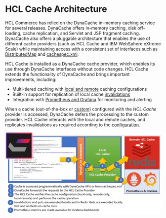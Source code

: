 # HCL Cache Architecture

HCL Commerce has relied on the DynaCache in-memory caching service for several releases. DynaCache offers in-memory caching, disk off-loading, cache replication, and Servlet and JSP fragment caching. DynaCache also offers a pluggable architecture that enables the use of different cache providers (such as HCL Cache and IBM WebSphere eXtreme Scale) while maintaining access with a consistent set of interfaces such as [DistributedMap](https://www.ibm.com/docs/api/v1/content/SSEQTJ_9.0.5/com.ibm.websphere.javadoc.doc/web/apidocs/com/ibm/websphere/cache/DistributedMap.html) and [cachespec.xml](https://www.ibm.com/docs/en/was-nd/9.0.5?topic=caching-cachespecxml-file).

HCL Cache is installed as a DynaCache cache provider, which enables its use through DynaCache interfaces without code changes. HCL Cache extends the functionality of DynaCache and brings important improvements, including:
- Multi-tiered caching with [local and remote](LocalAndRemoteCaching.md) caching configurations
- Built-in support for replication of local cache [invalidations](Invalidations.md)
- Integration with [Prometheus and Grafana](Monitoring.md) for monitoring and alerting

When a cache (out-of-the-box or [custom](CustomCaching.md)) configured with the *HCL Cache* provider is accessed, DynaCache defers the processing to the custom provider. HCL Cache interacts with the local and remote caches, and replicates invalidations as required according to the [configuration](Configuration.md).




![Architecture](images/architecture.jpg)



